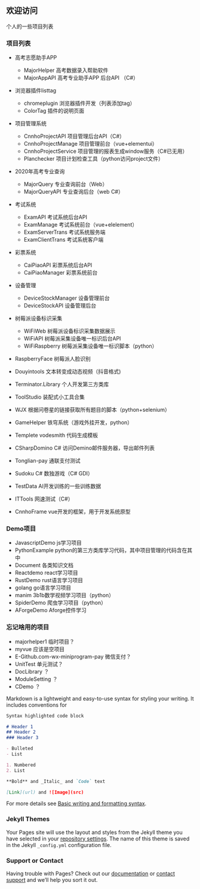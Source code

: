 ## 欢迎访问

个人的一些项目列表

### 项目列表
+ 高考志愿助手APP
    + MajorHelper 高考数据录入帮助软件
    + MajorAppAPI 高考专业助手APP 后台API （C#）
+ 浏览器插件listtag
    + chromeplugin 浏览器插件开发（列表添加tag）
    + ColorTag 插件的说明页面
+ 项目管理系统
    + CnnhoProjectAPI 项目管理后台API（C#）
    + CnnhoProjectManage 项目管理前台（vue+elementui）
    + CnnhoProjectService  项目管理的报表生成window服务（C#已无用）
    + Planchecker 项目计划检查工具（python访问project文件）
+ 2020年高考专业查询
    + MajorQuery 专业查询前台（Web）
    + MajorQueryAPI 专业查询后台（web C#）
+ 考试系统
    + ExamAPI 考试系统后台API
    + ExamManage 考试系统前台（vue+elelement）
    + ExamServerTrans  考试系统服务端
    + ExamClientTrans  考试系统客户端
+ 彩票系统
    + CaiPiaoAPI 彩票系统后台API
    + CaiPiaoManager 彩票系统前台
+ 设备管理
    + DeviceStockManager 设备管理前台
    + DeviceStockAPI 设备管理后台
+ 树莓派设备标识采集
    + WiFiWeb 树莓派设备标识采集数据展示
    + WiFiAPI  树莓派采集设备唯一标识后台API
    + WiFiRaspberry 树莓派采集设备唯一标识脚本（python）

+ RaspberryFace  树莓派人脸识别
+ Douyintools  文本转变成动态视频（抖音格式)
+ Terminator.Library 个人开发第三方类库
+ ToolStudio  装配式小工具合集

+ WJX 根据问卷星的链接获取所有题目的脚本（python+selenium）
+ GameHelper  铁穹系统（游戏外挂开发，python）
+ Templete vodesmith 代码生成模板
+ CSharpDomino  C# 访问Demino邮件服务器，导出邮件列表
+ Tonglian-pay  通联支付测试
+ Sudoku C#  数独游戏（C# GDI）
+ TestData AI开发训练的一些训练数据
+ ITTools  网速测试（C#）
+ CnnhoFrame vue开发的框架，用于开发系统原型

### Demo项目
+ JavascriptDemo js学习项目
+ PythonExample  python的第三方类库学习代码，其中项目管理的代码含在其中
+ Document 各类知识文档
+ Reactdemo  react学习项目
+ RustDemo rust语言学习项目
+ golang go语言学习项目
+ manim 3b1b数学视频学习项目（python）
+ SpiderDemo  爬虫学习项目（python）
+ AForgeDemo  Aforge控件学习

### 忘记啥用的项目
+ majorhelper1  临时项目？
+ myvue 应该是空项目
+ E-Github.com-wx-miniprogram-pay 微信支付？
+ UnitTest 单元测试？
+ DocLibrary ？
+ ModuleSetting ？
+ CDemo  ？

Markdown is a lightweight and easy-to-use syntax for styling your writing. It includes conventions for

```markdown
Syntax highlighted code block

# Header 1
## Header 2
### Header 3

- Bulleted
- List

1. Numbered
2. List

**Bold** and _Italic_ and `Code` text

[Link](url) and ![Image](src)
```

For more details see [Basic writing and formatting syntax](https://docs.github.com/en/github/writing-on-github/getting-started-with-writing-and-formatting-on-github/basic-writing-and-formatting-syntax).

### Jekyll Themes

Your Pages site will use the layout and styles from the Jekyll theme you have selected in your [repository settings](https://github.com/wingspread/Pages/settings/pages). The name of this theme is saved in the Jekyll `_config.yml` configuration file.

### Support or Contact

Having trouble with Pages? Check out our [documentation](https://docs.github.com/categories/github-pages-basics/) or [contact support](https://support.github.com/contact) and we’ll help you sort it out.
